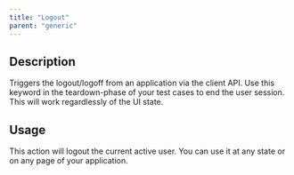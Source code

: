 ```yaml
---
title: "Logout"
parent: "generic"
---
```


## Description

Triggers the logout/logoff from an application via the client API.
Use this keyword in the teardown-phase of your test cases to end the user session.
This will work regardlessly of the UI state.

## Usage

This action will logout the current active user. You can use it at any state or on any page of your application.
